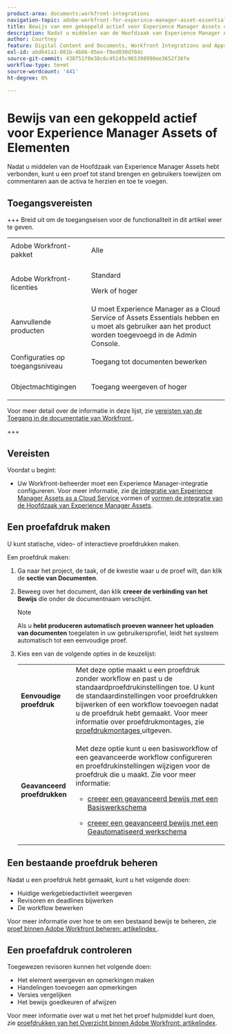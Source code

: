 ```yaml
---
product-area: documents;workfront-integrations
navigation-topic: adobe-workfront-for-experince-manager-asset-essentials
title: Bewijs van een gekoppeld actief voor Experience Manager Assets of Elementen
description: Nadat u middelen van de Hoofdzaak van Experience Manager Assets hebt verbonden, kunt u een proef tot stand brengen en gebruikers toewijzen om commentaren aan de activa te herzien en toe te voegen.
author: Courtney
feature: Digital Content and Documents, Workfront Integrations and Apps
exl-id: abd641a1-081b-4b86-95ee-f0ed030d704c
source-git-commit: 430751f0e38c6c45145c965398990ee3652f36fe
workflow-type: tm+mt
source-wordcount: '441'
ht-degree: 0%

---
```


# Bewijs van een gekoppeld actief voor Experience Manager Assets of Elementen

Nadat u middelen van de Hoofdzaak van Experience Manager Assets hebt verbonden, kunt u een proef tot stand brengen en gebruikers toewijzen om commentaren aan de activa te herzien en toe te voegen.

## Toegangsvereisten

<!-- Audited: 4/2025 -->

+++ Breid uit om de toegangseisen voor de functionaliteit in dit artikel weer te geven.

<table style="table-layout:auto"> 
 <col> 
 <col> 
 <tbody> 
  <tr> 
   <td role="rowheader">Adobe Workfront-pakket</td> 
   <td> <p> Alle</p> </td> 
  </tr> 
  <tr> 
   <td role="rowheader">Adobe Workfront-licenties</td> 
   <td> 
   <p>Standard</p>
   <p>Werk of hoger</p>
    </td> 
  </tr> 
  <tr> 
   <td role="rowheader">Aanvullende producten</td> 
   <td>U moet Experience Manager as a Cloud Service of Assets Essentials hebben en u moet als gebruiker aan het product worden toegevoegd in de Admin Console. </td> 
  </tr> 
  <tr> 
   <td role="rowheader">Configuraties op toegangsniveau</td> 
   <td> <p>Toegang tot documenten bewerken</p> </td> 
  </tr> 
  <tr> 
   <td role="rowheader">Objectmachtigingen</td> 
   <td> <p>Toegang weergeven of hoger</p>  </td> 
  </tr> 
 </tbody> 
</table>

Voor meer detail over de informatie in deze lijst, zie [&#x200B; vereisten van de Toegang in de documentatie van Workfront &#x200B;](/help/quicksilver/administration-and-setup/add-users/access-levels-and-object-permissions/access-level-requirements-in-documentation.md).

+++

## Vereisten

Voordat u begint:

* Uw Workfront-beheerder moet een Experience Manager-integratie configureren. Voor meer informatie, zie [&#x200B; de integratie van Experience Manager Assets as a Cloud Service &#x200B;](/help/quicksilver/administration-and-setup/configure-integrations/configure-aacs-integration.md) vormen of [&#x200B; vormen de integratie van de Hoofdzaak van Experience Manager Assets &#x200B;](/help/quicksilver/documents/adobe-workfront-for-experience-manager-assets-essentials/setup-asset-essentials.md).

## Een proefafdruk maken

U kunt statische, video- of interactieve proefdrukken maken.

Een proefdruk maken:

1. Ga naar het project, de taak, of de kwestie waar u de proef wilt, dan klik de **sectie van Documenten**.
1. Beweeg over het document, dan klik **creeer de verbinding van het Bewijs** die onder de documentnaam verschijnt.

   >[!NOTE]
   >
   >Als u **hebt produceren automatisch proeven wanneer het uploaden van documenten** toegelaten in uw gebruikersprofiel, leidt het systeem automatisch tot een eenvoudige proef.

1. Kies een van de volgende opties in de keuzelijst:

   <table style="table-layout:auto"> 
    <col> 
    <col> 
    <tbody> 
     <tr> 
      <td role="rowheader"><strong>Eenvoudige proefdruk</strong></td> 
      <td>Met deze optie maakt u een proefdruk zonder workflow en past u de standaardproefdrukinstellingen toe. U kunt de standaardinstellingen voor proefdrukken bijwerken of een workflow toevoegen nadat u de proefdruk hebt gemaakt. Voor meer informatie over proefdrukmontages, zie <a href="../../review-and-approve-work/proofing/managing-proofs-within-workfront/edit-proof-settings.md" class="MCXref xref"> proefdrukmontages </a> uitgeven.</td> 
     </tr> 
     <tr> 
      <td role="rowheader"><strong>Geavanceerd proefdrukken</strong></td> 
      <td> <p>Met deze optie kunt u een basisworkflow of een geavanceerde workflow configureren en proefdrukinstellingen wijzigen voor de proefdruk die u maakt. Zie voor meer informatie: </p> 
       <ul> 
        <li> <p><a href="../../review-and-approve-work/proofing/creating-proofs-within-workfront/configure-basic-proof-workflow.md" class="MCXref xref"> creeer een geavanceerd bewijs met een Basiswerkschema </a> </p> </li> 
        <li> <p><a href="../../review-and-approve-work/proofing/creating-proofs-within-workfront/create-automated-proof-workflow.md" class="MCXref xref"> creeer een geavanceerd bewijs met een Geautomatiseerd werkschema </a> </p> </li> 
       </ul> </td> 
     </tr> 
    </tbody> 
   </table>

## Een bestaande proefdruk beheren

Nadat u een proefdruk hebt gemaakt, kunt u het volgende doen:

* Huidige werkgebiedactiviteit weergeven
* Revisoren en deadlines bijwerken
* De workflow bewerken

Voor meer informatie over hoe te om een bestaand bewijs te beheren, zie [&#x200B; proef binnen Adobe Workfront beheren: artikelindex &#x200B;](../../review-and-approve-work/proofing/managing-proofs-within-workfront/manage-proofs-in-wf.md).

## Een proefafdruk controleren

Toegewezen revisoren kunnen het volgende doen:

* Het element weergeven en opmerkingen maken
* Handelingen toevoegen aan opmerkingen
* Versies vergelijken
* Het bewijs goedkeuren of afwijzen

Voor meer informatie over wat u met het het proef hulpmiddel kunt doen, zie [&#x200B; proefdrukken van het Overzicht binnen Adobe Workfront: artikelindex &#x200B;](../../review-and-approve-work/proofing/reviewing-proofs-within-workfront/review-proofs-in-wf.md).
